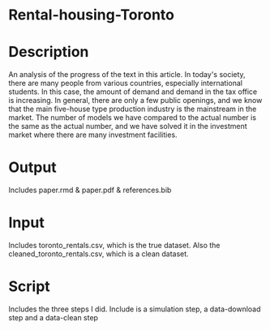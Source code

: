 # Rental-housing-Toronto

# Description
An analysis of the progress of the text in this article. In today's society, there are many people from various countries, especially international students. In this case, the amount of demand and demand in the tax office is increasing. In general, there are only a few public openings, and we know that the main five-house type production industry is the mainstream in the market. The number of models we have compared to the actual number is the same as the actual number, and we have solved it in the investment market where there are many investment facilities.

# Output 
Includes paper.rmd & paper.pdf & references.bib
# Input 
Includes toronto_rentals.csv, which is the true dataset. Also the cleaned_toronto_rentals.csv, which is a clean dataset.
# Script
Includes the three steps I did. Include is a simulation step, a data-download step and a data-clean step